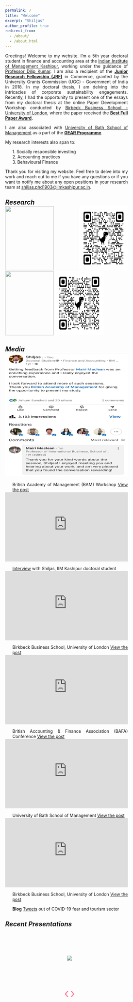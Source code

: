 ```yaml
---
permalink: /
title: "Welcome"
excerpt: "Shiljas"
author_profile: true
redirect_from: 
  - /about/
  - /about.html
---
```


<style> body {text-align: justify} </style>

Greetings! Welcome to my website. I’m a 5th year doctoral student in finance and accounting area at the [Indian Institute of Management Kashipur]( https://www.iimkashipur.ac.in), working under the guidance of [Professor Dilip Kumar](https://scholar.google.com/citations?user=N8y4jzMAAAAJ&hl=en). I am also a recipient of the **<u>Junior Research Fellowship (JRF)</u>** in Commerce, granted by the University Grants Commission (UGC) - Government of India in 2018. In my doctoral thesis, I am delving into the intricacies of corporate sustainability engagements. Recently, I had the opportunity to present one of the essays from my doctoral thesis at the online Paper Development Workshop conducted by [Birbeck Business School - University of London](https://www.bbk.ac.uk/school/business), where the paper received the **<u>Best Full Paper Award</u>**. 

I am also associated with [University of Bath School of Management](https://www.bath.ac.uk/schools/school-of-management) as a part of the **<u>GEAR Programme</u>**.

My research interests also span to:
<ol>
<li> 1. Socially responsible investing </li>
<li> 2. Accounting practices </li>
<li> 3. Behavioural Finance </li>
</ol>

Thank you for visiting my website. Feel free to delve into my work and reach out to me if you have any questions or if you want to notify me about any open positions in your research team at [shiljas.phd1903@iimkashipur.ac.in](shiljas.phd1903@iimkashipur.ac.in).



**<i>Research</i>**
-------

<img align="centre" width="160" height="210" src="https://journals.sagepub.com/cms/10.1177/TEUA_29_8/asset/18bd114d-4518-d114-6451-bd114d64518b/teua_29_8.cover.png">
<img align="centre" width="160" height="210" src="/images/TE.png">
<img align="centre" width="160" height="210" src="https://ojs.aut.ac.nz/applied-finance-letters/public/journals/1/cover_issue_16_en_US.jpg">
<img align="centre" width="160" height="210" src="/images/AFL.png">




**<i>Media</i>**
------
<a href= "https://www.linkedin.com/posts/shiljas_getting-feedback-from-professor-mairi-maclean-activity-7021156538962620416-d0un?utm_source=share&utm_medium=member_desktop">
<img src="/images/BAM_Pre_Conf_Workshop.png" width="504" height="405"> </a>

* British Academy of Management (BAM) Workshop [View the post](https://www.linkedin.com/posts/shiljas_getting-feedback-from-professor-mairi-maclean-activity-7021156538962620416-d0un?utm_source=share&utm_medium=member_desktop)



<html>
<head>
    <title>Title of the document</title>
    <style>
      .wrap-element {
        position: relative;
        overflow: hidden;
        padding-top: 56.25%;
      }
      .wrapped-iframe {
        position: absolute;
        top: 0;
        left: 0;
        width: 100%;
        height: 100%;
        border: 0;
      }
    </style>
  </head>
  <body>
    <div class="wrap-element">
      <iframe class="wrapped-iframe" src="https://www.linkedin.com/embed/feed/update/urn:li:share:7013112267705585664" gesture="media" allow="encrypted-media" allowfullscreen></iframe>
    </div>
  </body>
</html>

* [Interview](https://www.linkedin.com/posts/iimkashipur_phdinsights-scholarstories-iimkashipur-activity-7013112270926811136-UIy9?utm_source=share&utm_medium=member_desktop) with Shiljas, IIM Kashipur doctoral student



<html>
<head>
    <title>Title of the document</title>
    <style>
      .wrap-element {
        position: relative;
        overflow: hidden;
        padding-top: 56.25%;
      }
      .wrapped-iframe {
        position: absolute;
        top: 0;
        left: 0;
        width: 100%;
        height: 100%;
        border: 0;
      }
    </style>
  </head>
  <body>
    <div class="wrap-element">
      <iframe class="wrapped-iframe" src="https://www.linkedin.com/embed/feed/update/urn:li:activity:7137806825046917120" gesture="media" allow="encrypted-media" allowfullscreen></iframe>
    </div>
  </body>
</html>

* Birkbeck Business School, University of London [View the post](https://www.linkedin.com/posts/shiljas_sustainability-sustainability-activity-7137806825046917120-ack0?utm_source=share&utm_medium=member_desktop)



<html>
<head>
    <title>Title of the document</title>
    <style>
      .wrap-element {
        position: relative;
        overflow: hidden;
        padding-top: 56.25%;
      }
      .wrapped-iframe {
        position: absolute;
        top: 0;
        left: 0;
        width: 100%;
        height: 100%;
        border: 0;
      }
    </style>
  </head>
  <body>
    <div class="wrap-element">
      <iframe class="wrapped-iframe" src="https://www.linkedin.com/embed/feed/update/urn:li:activity:7143325700194746371" gesture="media" allow="encrypted-media" allowfullscreen></iframe>
    </div>
  </body>
</html>

* British Accounting & Finance Association (BAFA) Conference
[View the post](https://www.linkedin.com/posts/shiljas_corporate-sustainability-academics-activity-7143325700194746371-FmHT?utm_source=share&utm_medium=member_desktop)



<html>
<head>
    <title>Title of the document</title>
    <style>
      .wrap-element {
        position: relative;
        overflow: hidden;
        padding-top: 56.25%;
      }
      .wrapped-iframe {
        position: absolute;
        top: 0;
        left: 0;
        width: 100%;
        height: 100%;
        border: 0;
      }
    </style>
  </head>
  <body>
    <div class="wrap-element">
      <iframe class="wrapped-iframe" src="https://www.linkedin.com/embed/feed/update/urn:li:share:7152736793140887552" gesture="media" allow="encrypted-media" allowfullscreen></iframe>
    </div>
  </body>
</html>

* University of Bath School of Management [View the post](https://www.linkedin.com/posts/shiljas_iimkashipur-activity-7152736793979748353-YJo0?utm_source=share&utm_medium=member_desktop)



<html>
<head>
    <title>Title of the document</title>
    <style>
      .wrap-element {
        position: relative;
        overflow: hidden;
        padding-top: 56.25%;
      }
      .wrapped-iframe {
        position: absolute;
        top: 0;
        left: 0;
        width: 100%;
        height: 100%;
        border: 0;
      }
    </style>
  </head>
  <body>
    <div class="wrap-element">
      <iframe class="wrapped-iframe" src="https://www.linkedin.com/embed/feed/update/urn:li:share:7162831726942048257" gesture="media" allow="encrypted-media" allowfullscreen></iframe>
    </div>
  </body>
</html>



* Birkbeck Business School, University of London [View the post](https://www.linkedin.com/posts/iimkashipur_delighted-award-outstanding-activity-7162831729618014208-52Tw?utm_source=share&utm_medium=member_desktop)



* **Blog** [Tweets](https://iimkashipur.medium.com/nexus-between-twitter-based-sentiment-and-tourism-sector-performance-amid-covid-19-pandemic-8dd0a0e4fdd0) out of COVID-19 fear and tourism sector



**<i>Recent Presentations</i>**
------


<style>
  * {margin:0;padding:0;box-sizing:border-box;}
  ul, li {list-style:none;}
  
  [name="slide"] {display:none;}
  .slidebox {max-width:500px;width:100%;margin: 10px; float:left; text-align:center;}
  .slidebox img {max-width:100%;}
  .slidebox .slidelist {
    white-space:nowrap;
    font-size:0;
    overflow:hidden;
  }
  .p1 {margin-right:15; padding-right: 5px}

  .p2 {clear: both}

  .slidebox .slideitem {
    position:relative;
    display:inline-block;
    vertical-align:middle;
    width:100%;
    transition:all .1s;
  }
  .slidebox .slideitem label {
    position:absolute;
    z-index:1;
    top:50%;
    transform:translateY(-50%);
    padding:20px;
    border-radius:50%;
    cursor:pointer;
  }
  label.left {
    left:20px;
    background-color:#eaeaea 20%;
    background-image:url('/assets/images/arrow/left-arrow.png');
    background-position:center center;
    background-size:50%;
    background-repeat:no-repeat;
  }
  label.right {
    right:20px;
    background-color:#eaeaea 20%;
    background-image:url('/assets/images/arrow/left-arrow.png');
    background-position:center center;
    background-size:50%;
    background-repeat:no-repeat;
  }
  .slideshowArrow {
  font-size: 3em;
  color: rgba(255, 125, 152, 1);
  cursor: pointer;
  transition: opacity 0.2s ease-in-out;
}
  .slideshowArrow:hover {
  opacity: 0.75;
}
.leftArrow {
  position: absolute;
  left: 4%;
  top: 50%;
  transform: translate(-50%, -50%);
}
.rightArrow {
  position: absolute;
  right: 4%;
  top: 50%;
  transform: translate(50%, -50%);
}
  .paginglist {text-align:center;padding:30px 0;}
  .paginglist > li {display:inline-block;vertical-align:middle;margin:0 10px;}
  .paginglist > li > label {display:block;padding:10px 30px;border-radius:10px;background:#ccc;cursor:pointer;}
  .paginglist > li:hover > label {background:#333;}
  
  [id="slide01"]:checked ~ .slidelist .slideitem {transform:translateX(0);animation:slide01 20s infinite;}
  [id="slide02"]:checked ~ .slidelist .slideitem {transform:translateX(-100%);animation:slide02 20s infinite;}
  [id="slide03"]:checked ~ .slidelist .slideitem {transform:translateX(-200%);animation:slide03 20s infinite;}
  [id="slide04"]:checked ~ .slidelist .slideitem {transform:translateX(-300%);animation:slide04 20s infinite;}
  
  @keyframes slide01 {
    0% {left:0%;}
    23% {left:0%;}
    25% {left:-100%;}
    48% {left:-100%;}
    50% {left:-200%;}
    73% {left:-200%;}
    75% {left:-300%;}
    98% {left:-300%;}
    100% {left:0%;}
  }
  @keyframes slide02 {
    0% {left:0%;}
    23% {left:0%;}
    25% {left:-100%;}
    48% {left:-100%;}
    50% {left:-200%;}
    73% {left:-200%;}
    75% {left:100%;}
    98% {left:100%;}
    100% {left:0%;}
  }
  @keyframes slide03 {
    0% {left:0%;}
    23% {left:0%;}
    25% {left:-100%;}
    48% {left:-100%;}
    50% {left:200%;}
    73% {left:200%;}
    75% {left:100%;}
    98% {left:100%;}
    100% {left:0%;}
  }
  @keyframes slide04 {
    0% {left:0%;}
    23% {left:0%;}
    25% {left:300%;}
    48% {left:300%;}
    50% {left:200%;}
    73% {left:200%;}
    75% {left:100%;}
    98% {left:100%;}
    100% {left:0%;}
  }
  </style>
  
  <div class="slidebox">
    <input type="radio" name="slide" id="slide01" checked>
    <input type="radio" name="slide" id="slide02">
    <input type="radio" name="slide" id="slide03">
    <input type="radio" name="slide" id="slide04">
    <ul class="slidelist">
      <li class="slideitem">
        <div>
          <label for="slide04" class="left"></label>
          <label for="slide02" class="right"></label>
          <a><img src="/images/conf_1.png"></a>
        </div>
      </li>
      <li class="slideitem">
        <div>
          <label for="slide01" class="left"></label>
          <label for="slide03" class="right"></label>
          <a><img src="/images/conf_2.png"></a>
        </div>
      </li>
      <li class="slideitem">
        <div>
          <label for="slide02" class="left"></label>
          <label for="slide04" class="right"></label>
          <a><img src="/images/conf_1.png"></a>
        </div>
      </li>
      <li class="slideitem">
        <div>
          <label for="slide03" class="left"></label>
          <label for="slide01" class="right"></label>
          <a><img src="/images/conf_3.png"></a>
        </div>
      </li>
    </ul>
    <span id ="leftArrow" class="slideshowArrow">&#8249;</span>
  <span id ="rightArrow" class="slideshowArrow">&#8250;</span>
    <!-- <ul class="paginglist">
      <li>
        <label for="slide01"></label>
      </li>
      <li>
        <label for="slide02"></label>
      </li>
      <li>
        <label for="slide03"></label>
      </li>
      <li>
        <label for="slide04"></label>
      </li>
    </ul> -->
  </div>
